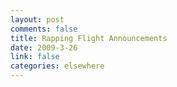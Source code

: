 ```yaml
--- 
layout: post
comments: false
title: Rapping Flight Announcements
date: 2009-3-26
link: false
categories: elsewhere
---
```

<object width="425" height="344"><param name="movie" value="http://www.youtube.com/v/ivjybzdXVmI&hl=en&fs=1&rel=0"></param><param name="allowFullScreen" value="true"></param><param name="allowscriptaccess" value="always"></param><embed src="http://www.youtube.com/v/ivjybzdXVmI&hl=en&fs=1&rel=0" type="application/x-shockwave-flash" allowscriptaccess="always" allowfullscreen="true" width="425" height="344"></embed></object>

